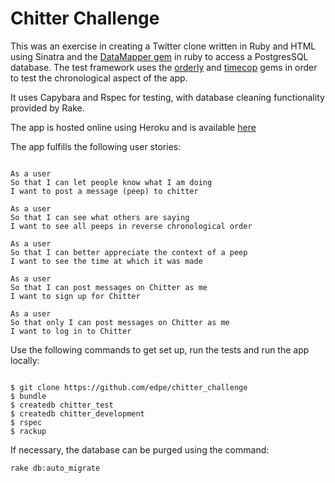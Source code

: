 # Chitter Challenge

This was an exercise in creating a Twitter clone written in Ruby and HTML using Sinatra and the [DataMapper gem](http://datamapper.org/) in ruby to access a PostgresSQL database. The test framework uses the [orderly](https://github.com/jmondo/orderly/blob/master/README.md) and [timecop](https://github.com/travisjeffery/timecop) gems in order to test the chronological aspect of the app.

It uses Capybara and Rspec for testing, with database cleaning functionality provided by Rake.

The app is hosted online using Heroku and is available [here](https://glacial-meadow-18204.herokuapp.com/users/new)

The app fulfills the following user stories:

```

As a user
So that I can let people know what I am doing  
I want to post a message (peep) to chitter

As a user
So that I can see what others are saying  
I want to see all peeps in reverse chronological order

As a user
So that I can better appreciate the context of a peep
I want to see the time at which it was made

As a user
So that I can post messages on Chitter as me
I want to sign up for Chitter

As a user
So that only I can post messages on Chitter as me
I want to log in to Chitter
```

Use the following commands to get set up, run the tests and run the app locally:

```

$ git clone https://github.com/edpe/chitter_challenge
$ bundle
$ createdb chitter_test
$ createdb chitter_development
$ rspec
$ rackup
```

If necessary, the database can be purged using the command:
```
rake db:auto_migrate
```
